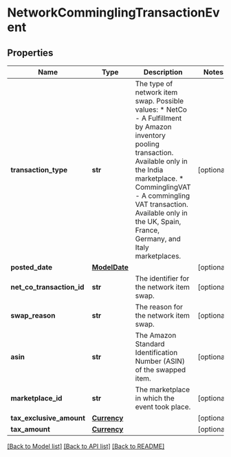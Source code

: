 # NetworkComminglingTransactionEvent

## Properties
Name | Type | Description | Notes
------------ | ------------- | ------------- | -------------
**transaction_type** | **str** | The type of network item swap.  Possible values:  * NetCo - A Fulfillment by Amazon inventory pooling transaction. Available only in the India marketplace.  * ComminglingVAT - A commingling VAT transaction. Available only in the UK, Spain, France, Germany, and Italy marketplaces. | [optional] 
**posted_date** | [**ModelDate**](ModelDate.md) |  | [optional] 
**net_co_transaction_id** | **str** | The identifier for the network item swap. | [optional] 
**swap_reason** | **str** | The reason for the network item swap. | [optional] 
**asin** | **str** | The Amazon Standard Identification Number (ASIN) of the swapped item. | [optional] 
**marketplace_id** | **str** | The marketplace in which the event took place. | [optional] 
**tax_exclusive_amount** | [**Currency**](Currency.md) |  | [optional] 
**tax_amount** | [**Currency**](Currency.md) |  | [optional] 

[[Back to Model list]](../README.md#documentation-for-models) [[Back to API list]](../README.md#documentation-for-api-endpoints) [[Back to README]](../README.md)


